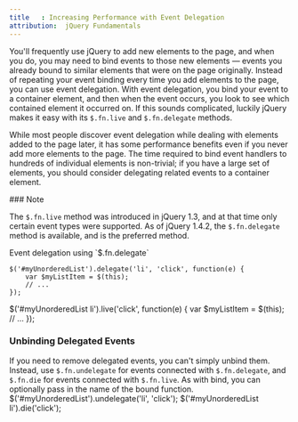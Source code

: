 ```yaml
---
title   : Increasing Performance with Event Delegation
attribution:  jQuery Fundamentals
---
```

You'll frequently use jQuery to add new elements to the page, and when you do,
you may need to bind events to those new elements — events you already bound to
similar elements that were on the page originally.  Instead of repeating your
event binding every time you add elements to the page, you can use event
delegation.  With event delegation, you bind your event to a container element,
and then when the event occurs, you look to see which contained element it
occurred on.  If this sounds complicated, luckily jQuery makes it easy with its
`$.fn.live` and `$.fn.delegate` methods.

While most people discover event delegation while dealing with elements added
to the page later, it has some performance benefits even if you never add more
elements to the page.  The time required to bind event handlers to hundreds of
individual elements is non-trivial; if you have a large set of elements, you
should consider delegating related events to a container element.

<div class="note" markdown="1">
### Note

The `$.fn.live` method was introduced in jQuery 1.3, and at that time only
certain event types were supported.  As of jQuery 1.4.2, the `$.fn.delegate`
method is available, and is the preferred method.
</div>

<div class="example" markdown="1">
Event delegation using `$.fn.delegate`

    $('#myUnorderedList').delegate('li', 'click', function(e) {
        var $myListItem = $(this);
        // ...
    });
</div>

<javascript caption="Event delegation using `$.fn.live`">
    $('#myUnorderedList li').live('click', function(e) {
        var $myListItem = $(this);
        // ...
    });
</javascript>

### Unbinding Delegated Events

If you need to remove delegated events, you can't simply unbind them.  Instead,
use `$.fn.undelegate` for events connected with `$.fn.delegate`, and `$.fn.die`
for events connected with `$.fn.live`.  As with bind, you can optionally pass
in the name of the bound function.<javascript caption="Unbinding delegated events">
    $('#myUnorderedList').undelegate('li', 'click');
    $('#myUnorderedList li').die('click');</javascript>
<div class="example" markdown="1">
</div>
